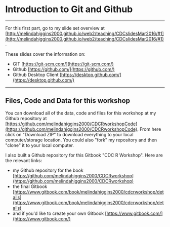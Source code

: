
# Introduction to Git and Github
---

For this first part, go to my slide set overview at [http://melindahiggins2000.github.io/web2/teaching/CDCslidesMar2016/#1](http://melindahiggins2000.github.io/web2/teaching/CDCslidesMar2016/#1).

These slides cover the information on:
* GIT [https://git-scm.com/](https://git-scm.com/)
* Github [https://github.com/](https://github.com/)
* Github Desktop Client [https://desktop.github.com/](https://desktop.github.com/)

---

## Files, Code and Data for this workshop

You can download all of the data, code and files for this workshop at my Github repository at [https://github.com/melindahiggins2000/CDCRworkshopCode](https://github.com/melindahiggins2000/CDCRworkshopCode). From here click on "Download ZIP" to download everything to your local computer/storage location. You could also "fork" my repository and then "clone" it to your local computer.

I also built a Github repository for this Gitbook "CDC R Workshop". Here are the relevant links:
* my Github repository for the book [https://github.com/melindahiggins2000/CDCRworkshop](https://github.com/melindahiggins2000/CDCRworkshop)
* the final Gitbook [https://www.gitbook.com/book/melindahiggins2000/cdcrworkshop/details](https://www.gitbook.com/book/melindahiggins2000/cdcrworkshop/details)
* and if you'd like to create your own Gitbook [https://www.gitbook.com/](https://www.gitbook.com/)




